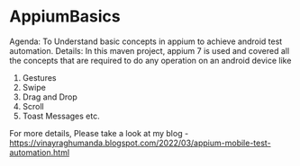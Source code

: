 # AppiumBasics
Agenda:
To Understand basic concepts in appium to achieve android test automation.
Details:
In this maven project, appium 7 is used and covered all the concepts that are required to do any operation on an android device
like
1. Gestures
2. Swipe
3. Drag and Drop
4. Scroll
5. Toast Messages etc.

For more details, Please take a look at my blog - https://vinayraghumanda.blogspot.com/2022/03/appium-mobile-test-automation.html
